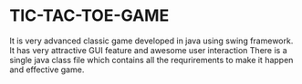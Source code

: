 # TIC-TAC-TOE-GAME
It is very advanced classic game developed in java using swing framework. It has very attractive GUI feature and awesome user interaction
There is a single java class file which contains all the requrirements to make it happen and effective game.
